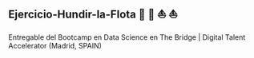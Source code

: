 ## Ejercicio-Hundir-la-Flota  :ship: :speedboat: :boat: :sailboat: 
Entregable del Bootcamp en Data Science en The Bridge | Digital Talent Accelerator (Madrid, SPAIN)
